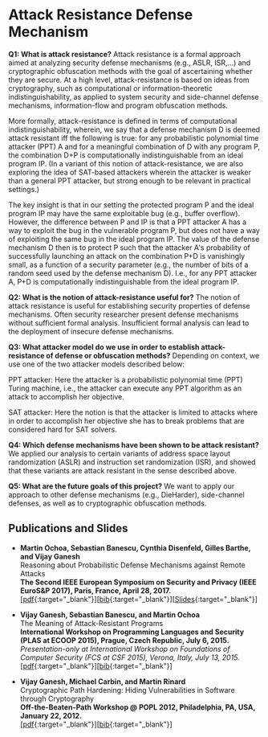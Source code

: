 # Attack Resistance Defense Mechanism

**Q1: What is attack resistance?**
Attack resistance is a formal approach aimed at analyzing security defense mechanisms (e.g., ASLR, ISR,...) and cryptographic obfuscation methods with the goal of ascertaining whether they are secure. At a high level, attack-resistance is based on ideas from cryptography, such as computational or information-theoretic indistinguishability, as applied to system security and side-channel defense mechanisms, information-flow and program obfuscation methods.

More formally, attack-resistance is defined in terms of computational indistinguishability, wherein, we say that a defense mechanism D is deemed attack resistant iff the following is true: for any probabilistic polynomial time attacker (PPT) A and for a meaningful combination of D with any program P, the combination D+P is computationally indistinguishable from an ideal program IP. (In a variant of this notion of attack-resistance, we are also exploring the idea of SAT-based attackers wherein the attacker is weaker than a general PPT attacker, but strong enough to be relevant in practical settings.)

The key insight is that in our setting the protected program P and the ideal program IP may have the same exploitable bug (e.g., buffer overflow). However, the difference between P and IP is that a PPT attacker A has a way to exploit the bug in the vulnerable program P, but does not have a way of exploiting the same bug in the ideal program IP. The value of the defense mechanism D then is to protect P such that the attacker A's probability of successfully launching an attack on the combination P+D is vanishingly small, as a function of a security parameter (e.g., the number of bits of a random seed used by the defense mechanism D). I.e., for any PPT attacker A, P+D is computationally indistinguishable from the ideal program IP.

**Q2: What is the notion of attack-resistance useful for?**
The notion of attack resistance is useful for establishing security properties of defense mechanisms. Often security researcher present defense mechanisms without sufficient formal analysis. Insufficient formal analysis can lead to the deployment of insecure defense mechanisms. 

**Q3: What attacker model do we use in order to establish attack-resistance of defense or obfuscation methods?**
Depending on context, we use one of the two attacker models described below:

PPT attacker: Here the attacker is a probabilistic polynomial time (PPT) Turing machine, i.e., the attacker can execute any PPT algorithm as an attack to accomplish her objective.

SAT attacker: Here the notion is that the attacker is limited to attacks where in order to accomplish her objective she has to break problems that are considered hard for SAT solvers.

**Q4: Which defense mechanisms have been shown to be attack resistant?**
We applied our analysis to certain variants of address space layout randomization (ASLR) and instruction set randomization (ISR), and showed that these variants are attack resistant in the sense described above.

**Q5: What are the future goals of this project?**
We want to apply our approach to other defense mechanisms (e.g., DieHarder), side-channel defenses, as well as to cryptographic obfuscation methods.

## Publications and Slides

- **Martin Ochoa, Sebastian Banescu, Cynthia Disenfeld, Gilles Barthe, and Vijay Ganesh**  
Reasoning about Probabilistic Defense Mechanisms against Remote Attacks  
**The Second IEEE European Symposium on Security and Privacy (IEEE EuroS&P 2017), Paris, France, April 28, 2017.**  
[[pdf](https://arxiv.org/abs/1701.06743){:target="_blank"}][[bib](https://dblp.uni-trier.de/rec/journals/corr/OchoaBDBG17.html?view=bibtex){:target="_blank"}][[Slides](https://ece.uwaterloo.ca/~vganesh/Publications_files/TalkSlides-vg2017-EuroSP-AttackResistance2017.pdf){:target="_blank"}]  

- **Vijay Ganesh, Sebastian Banescu, and Martin Ochoa**  
The Meaning of Attack-Resistant Programs  
**International Workshop on Programming Languages and Security (PLAS at ECOOP 2015), Prague, Czech Republic, July 6, 2015.** 
*Presentation-only at International Workshop on Foundations of Computer Security (FCS at CSF 2015), Verona, Italy, July 13, 2015.*  
[[pdf](https://arxiv.org/pdf/1502.04023v2){:target="_blank"}][[bib](https://dblp.uni-trier.de/rec/journals/corr/GaneshBO15.html?view=bibtex){:target="_blank"}]  

- **Vijay Ganesh, Michael Carbin, and Martin Rinard**  
Cryptographic Path Hardening: Hiding Vulnerabilities in Software through Cryptography  
**Off-the-Beaten-Path Workshop @ POPL 2012, Philadelphia, PA, USA, January 22, 2012.**  
[[pdf](https://arxiv.org/abs/1202.0359?context=cs){:target="_blank"}][[bib](https://dblp.uni-trier.de/rec/journals/corr/abs-1202-0359.html?view=bibtex){:target="_blank"}]
